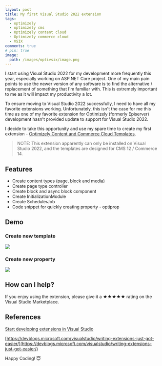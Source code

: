 ```yaml
---
layout: post
title: My first Visual Studio 2022 extension
tags:
  - optimizely
  - optimizely cms
  - Optimizely content cloud
  - Optimizely commerce cloud
  - VSIX
comments: true
# pin: true
image:
  path: /images/optivsix/image.png
---
```


<!-- ![_config.yml]({{ site.baseurl }}/images/optivsix/image.png) -->

I start using Visual Studio 2022 for my development more frequently this year, especially working on ASP.NET Core project. One of my main pain points to use the newer version of any software is to find the alternative / replacement of something that I'm familiar with. This is extremely important to me as it will impact my productivity a lot.

<!--more-->

To ensure moving to Visual Studio 2022 successfully, I need to have all my favorite extensions working. Unfortunately, this isn't the case for me this time as one of my favorite extension for Optimizely (formerly Episerver) development hasn't provided update to support for Visual Studio 2022.

I decide to take this opportunity and use my spare time to create my first extension - [Optimizely Content and Commerce Cloud Templates](https://marketplace.visualstudio.com/items?itemName=VincentYang024.OptiVS2022Tooling).

> NOTE: This extension apparently can only be installed on Visual Studio 2022, and the templates are designed for CMS 12 / Commerce 14.

## Features

- Create content types (page, block and media)
- Create page type controller
- Create block and async block component
- Create InitializationModule
- Create SchedulerJob
- Code snippet for quickly creating property - optiprop

## Demo

### Create new template

<img src="https://vincentyang024.gallerycdn.vsassets.io/extensions/vincentyang024/optivs2022tooling/1.0.0/1646884891629/cms-template__1.gif"/>

### Create new property

<img src="https://vincentyang024.gallerycdn.vsassets.io/extensions/vincentyang024/optivs2022tooling/1.0.0/1646884891629/codesnippet.gif"/>

## How can I help?

If you enjoy using the extension, please give it a ★★★★★ rating on the Visual Studio Marketplace.

## References

[Start developing extensions in Visual Studio](https://docs.microsoft.com/en-us/visualstudio/extensibility/starting-to-develop-visual-studio-extensions?view=vs-2022)

[https://devblogs.microsoft.com/visualstudio/writing-extensions-just-got-easier/](https://devblogs.microsoft.com/visualstudio/writing-extensions-just-got-easier/)

Happy Coding! 😇
